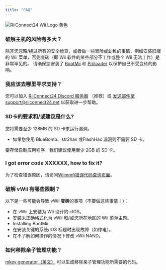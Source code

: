 ```yaml
---
title: "FAQ"
---
```


![RiiConnect24 Wii Logo 黄色](/images/Wii_Yellow_Gray.jpg)

### 破解主机的风险有多大？
除非您忽略/绕过所有的安全检查，或者做一些冒险或幼稚的事情，例如安装旧版的 Wii 菜单，否则变砖（即 Wii 软件的某些部分不工作或整个 Wii 无法工作）是非常罕见的。 请确保您安装了 [BootMii](bootmii) 和 [Priiloader](priiloader) 以保护自己不受变砖的影响。

### 我应该去哪里寻求支持？
您可以加入 [RiiConnect24 Discord 服务器](https://discord.gg/rc24) （推荐）或 [发送邮件至 support@riiconnect24.net](mailto:support@riiconnect24.net) 以获取进一步帮助。

### SD卡的要求和/或建议是什么?
您将需要至少 128MB 的 SD 卡来运行漏洞。

- 如果您使用 BlueBomb、str2hax 或FlashHax 漏洞则不需要 SD 卡。

要存储自制应用程序，我们建议使用至少 2GB 的 SD 卡。

### I got error code XXXXXX, how to fix it?
为了检查错误原因，请访问[Wiimmfi错误代码查询页面](https://wiimmfi.de/error)。

### 破解 vWii 有哪些限制？
以下是一些可能会导致 vWii **变砖**的事项（不要做这些事情！）：
* 在 vWii 上安装为 Wii 设计的 cIOS。
* 安装未正确格式化为 vWii 和/或您所在地区的 Wii 菜单主题。
* Installing BootMii.
* 在安装关键的系统/IOS 标题时出现故障（如停电）。
* 在不了解如何操作的情况下修改 vWii NAND。

### 如何移除亲子管理功能？
[mkey generator（英文）](https://mkey.salthax.org) 可以生成移除亲子管理功能所需要的代码。
